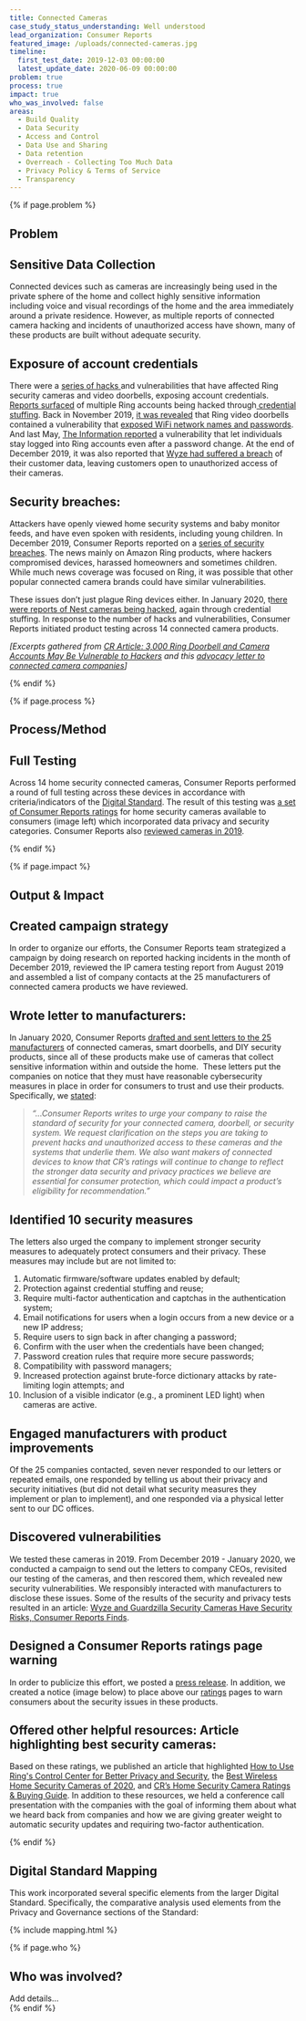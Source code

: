 ```yaml
---
title: Connected Cameras
case_study_status_understanding: Well understood
lead_organization: Consumer Reports
featured_image: /uploads/connected-cameras.jpg
timeline:
  first_test_date: 2019-12-03 00:00:00
  latest_update_date: 2020-06-09 00:00:00
problem: true
process: true
impact: true
who_was_involved: false
areas:
  - Build Quality
  - Data Security
  - Access and Control
  - Data Use and Sharing
  - Data retention
  - Overreach - Collecting Too Much Data
  - Privacy Policy & Terms of Service
  - Transparency
---
```



{% if page.problem %}
<section>
  <div class="container">
    <div class="row">
      <div class="col-12 col-lg-4 d-block text-lg-right">
        <div class="sticky-top ">
          <h2 class="editable h1">Problem</h2>
          <div class="editable"></div>
        </div>
      </div>
      <div class="col-12 col-lg-8 ">
        <div class="editable mt-3">
            <h2>Sensitive Data Collection</h2><p>Connected devices such as cameras are
    increasingly being used in the private sphere of the home and collect highly
    sensitive information including voice and visual recordings of the home and
    the area immediately around a private residence. However, as multiple
    reports of connected camera hacking and incidents of unauthorized access
    have shown, many of these products are built without adequate
    security.</p><h2>Exposure of account credentials</h2><p>There were a <a
    target="_blank" rel="noopener"
    href="https://www.cnet.com/news/ring-doorbells-had-vulnerability-leaking-wi-fi-login-info-researchers-found/">series
    of hacks </a>and vulnerabilities that have affected Ring security cameras
    and video doorbells, exposing account credentials. <a target="_blank"
    rel="noopener"
    href="https://abcnews.go.com/GMA/News/video/terrifying-video-familys-hacked-ring-camera-system-67704081">Reports
    surfaced</a> of multiple Ring accounts being hacked through<a
    target="_blank" rel="noopener"
    href="https://www.zdnet.com/article/hackers-keep-dumping-ring-credentials-online-for-the-giggles/">
    credential stuffing</a>. Back in November 2019, <a target="_blank"
    rel="noopener"
    href="https://www.cnet.com/news/ring-doorbells-had-vulnerability-leaking-wi-fi-login-info-researchers-found/">it
    was revealed</a> that Ring video doorbells contained a vulnerability that <a
    target="_blank" rel="noopener"
    href="https://arstechnica.com/information-technology/2019/11/ring-patches-total-lack-of-password-security-during-setup/">exposed
    WiFi network names and passwords</a>. And last May, <a target="_blank"
    rel="noopener"
    href="https://www.theinformation.com/articles/how-amazons-latest-security-device-let-people-spy-on-you">The
    Information reported</a> a vulnerability that let individuals stay logged
    into Ring accounts even after a password change. At the end of December
    2019, it was also reported that <a target="_blank" rel="noopener"
    href="https://www.cnn.com/2019/12/30/tech/wyze-data-breach/index.html">Wyze
    had suffered a breach</a> of their customer data, leaving customers open to
    unauthorized access of their cameras.</p><h2>Security
    breaches:</h2><p>Attackers have openly viewed home security systems and baby
    monitor feeds, and have even spoken with residents, including young
    children. In December 2019, Consumer Reports reported on a <a
    target="_blank" rel="noopener"
    href="https://www.consumerreports.org/hacking/ring-doorbell-accounts-may-be-vulnerable-to-hackers/">series
    of security breaches</a>. The news mainly on Amazon Ring products, where
    hackers compromised devices, harassed homeowners and sometimes children.
    While much news coverage was focused on Ring, it was possible that other
    popular connected camera brands could have similar
    vulnerabilities.&nbsp;</p><p>These issues don&rsquo;t just plague Ring
    devices either. In January 2020, t<a target="_blank" rel="noopener"
    href="https://www.washingtonpost.com/technology/2019/04/23/how-nest-designed-keep-intruders-out-peoples-homes-effectively-allowed-hackers-get/">here
    were reports of Nest cameras being hacked</a>, again through credential
    stuffing. In response to the number of hacks and vulnerabilities, Consumer
    Reports initiated product testing across 14 connected camera
    products.</p><p><em>[Excerpts gathered from <a target="_blank"
    rel="noopener"
    href="https://www.consumerreports.org/hacking/ring-doorbell-accounts-may-be-vulnerable-to-hackers/">CR
    Article: 3,000 Ring Doorbell and Camera Accounts May Be Vulnerable to
    Hackers</a> and this <a target="_blank" rel="noopener"
    href="https://advocacy.consumerreports.org/wp-content/uploads/2020/01/CR-Letter-to-Connected-Camera-Security-and-Doorbell-Manufacturers-1.13.20.pdf">advocacy
    letter to connected camera companies</a>]</em></p>
        </div>
      </div>
    </div>
  </div>
</section>
{% endif %}

{% if page.process %}
<section class="bg-grey">
  <div class="container">
    <div class="row">
      <div class="col-12 col-lg-4 text-lg-right">
        <div class="sticky-top">
          <h2 class="editable h1">Process/Method</h2>
          <div class="editable"></div>
        </div>
      </div>
      <div class="col-12 col-lg-8">
        <div class="editable mt-3">
              <h2>Full Testing</h2>
              <p>Across 14 home security connected cameras, Consumer
                Reports performed a round of full testing across these devices in accordance
                with criteria/indicators of the <a target="_blank" rel="noopener"
                href="https://www.thedigitalstandard.org/">Digital Standard</a>. The result
                of this testing was <a target="_blank" rel="noopener"
                href="https://www.consumerreports.org/products/home-security-cameras-200099/wireless-security-cameras-200101/view2/">a
                set of Consumer Reports ratings</a> for home security cameras available to
                consumers (image left) which incorporated data privacy and security
                categories. Consumer Reports also <a target="_blank" rel="noopener"
                href="https://www.consumerreports.org/wireless-security-cameras/wyze-and-guardzilla-home-security-cameras-have-security-risks/">reviewed
                cameras in 2019</a>.
              </p>
        </div>
      </div>
    </div>
  </div>
</section>
{% endif %}

{% if page.impact %}
<section>
  <div class="container">
    <div class="row">
      <div class="col-12 col-lg-4 text-lg-right">
        <div class="sticky-top">
          <h2 class="editable h1">Output & Impact</h2>
          <div class="editable"></div>
        </div>
      </div>
      <div class="col-12 col-lg-8">
        <div class="editable mt-3">
          <h2>Created campaign strategy&nbsp;</h2><p>In order to organize our efforts,
          the Consumer Reports team strategized a campaign by doing research on
          reported hacking incidents in the month of December 2019, reviewed the IP
          camera testing report from August 2019 and assembled a list of company
          contacts at the 25 manufacturers of connected camera products we have
          reviewed.&nbsp;</p><h2>Wrote letter to manufacturers:</h2><p>In January
          2020, Consumer Reports <a target="_blank" rel="noopener"
          href="https://advocacy.consumerreports.org/press_release/consumer-reports-urges-ring-wyze-guardzilla-and-others-to-raise-security-and-privacy-standards-for-connected-cameras/">drafted
          and sent letters to the 25 manufacturers</a> of connected cameras, smart
          doorbells, and DIY security products, since all of these products make use
          of cameras that collect sensitive information within and outside the home.
          &nbsp;These letters put the companies on notice that they must have
          reasonable cybersecurity measures in place in order for consumers to trust
          and use their products. Specifically, we <a target="_blank" rel="noopener"
          href="https://advocacy.consumerreports.org/wp-admin/post.php?post=54328&amp;action=edit">stated</a>:&nbsp;</p><blockquote><p><em>&ldquo;...Consumer
          Reports writes to urge your company to raise the standard of security for
          your connected camera, doorbell, or security system. We request
          clarification on the steps you are taking to prevent hacks and unauthorized
          access to these cameras and the systems that underlie them. We also want
          makers of connected devices to know that CR&rsquo;s ratings will continue to
          change to reflect the stronger data security and privacy practices we
          believe are essential for consumer protection, which could impact a
          product&rsquo;s eligibility for
          recommendation.&rdquo;</em></p></blockquote><h2>Identified 10 security
          measures</h2><p>The letters also urged the company to implement stronger
          security measures to adequately protect consumers and their privacy. These
          measures may include but are not limited to:</p><ol><li>Automatic
          firmware/software updates enabled by default;</li><li>Protection against
          credential stuffing and reuse;</li><li>Require multi-factor authentication
          and captchas in the authentication system;</li><li>Email notifications for
          users when a login occurs from a new device or a new IP
          address;&nbsp;</li><li>Require users to sign back in after changing a
          password;&nbsp;</li><li>Confirm with the user when the credentials have been
          changed;</li><li>Password creation rules that require more secure
          passwords;</li><li>Compatibility with password managers;</li><li>Increased
          protection against brute-force dictionary attacks by rate-limiting login
          attempts; and&nbsp;</li><li>Inclusion of a visible indicator (e.g., a
          prominent LED light) when cameras are active.</li></ol><h2>Engaged
          manufacturers with product improvements</h2><p>Of the 25 companies
          contacted, seven never responded to our letters or repeated emails, one
          responded by telling us about their privacy and security initiatives (but
          did not detail what security measures they implement or plan to implement),
          and one responded via a physical letter sent to our DC
          offices.</p><h2>Discovered vulnerabilities</h2><p>We tested these cameras in
          2019. From December 2019 - January 2020, we conducted a campaign to send out
          the letters to company CEOs, revisited our testing of the cameras, and then
          rescored them, which revealed new security vulnerabilities. We responsibly
          interacted with manufacturers to disclose these issues. Some of the results
          of the security and privacy tests resulted in an article: <a target="_blank"
          rel="noopener"
          href="https://www.consumerreports.org/wireless-security-cameras/wyze-and-guardzilla-home-security-cameras-have-security-risks/">Wyze
          and Guardzilla Security Cameras Have Security Risks, Consumer Reports
          Finds</a>.&nbsp;</p><h2>Designed a Consumer Reports ratings page
          warning</h2><p>In order to publicize this effort, we posted a <a
          target="_blank" rel="noopener"
          href="https://advocacy.consumerreports.org/press_release/consumer-reports-urges-ring-wyze-guardzilla-and-others-to-raise-security-and-privacy-standards-for-connected-cameras/">press
          release</a>. In addition, we created a notice (image below) to place above
          our <a target="_blank" rel="noopener"
          href="https://www.consumerreports.org/products/video-doorbells/ratings-overview/">ratings</a>
          pages to warn consumers about the security issues in these
          products.</p><h2>Offered other helpful resources: Article highlighting best
          security cameras:</h2><p>Based on these ratings, we published an article
          that highlighted <a target="_blank" rel="noopener"
          href="https://www.consumerreports.org/digital-security/how-to-use-ring-doorbell-control-center-privacy-security/">How
          to Use Ring's Control Center for Better Privacy and Security</a>, the <a
          target="_blank" rel="noopener"
          href="https://www.consumerreports.org/wireless-security-cameras/best-wireless-home-security-cameras-of-the-year/">Best
          Wireless Home Security Cameras of 2020</a>, and <a target="_blank"
          rel="noopener"
          href="https://www.consumerreports.org/cro/home-security-cameras/">CR&rsquo;s
          Home Security Camera Ratings &amp; Buying Guide</a>. In addition to these
          resources, we held a conference call presentation with the companies with
          the goal of informing them about what we heard back from companies and how
          we are giving greater weight to automatic security updates and requiring
          two-factor authentication.&nbsp;</p>
        </div>
      </div>
    </div>
  </div>
</section>
{% endif %}

<section id="mapping" class="bg-grey">
  <div class="container">
    <div class="row mb-5">
      <div class="col-12 col-lg-4 text-lg-right">
        <div class="sticky-top">
          <h2 class="editable h1">Digital Standard Mapping</h2>
          <div class="editable"></div>
        </div>
      </div>
      <div class="col-12 col-lg-8">
        <div class="editable mt-3">
          <p>This work incorporated several specific elements from the larger Digital
          Standard. Specifically, the comparative analysis used elements from the
          Privacy and Governance sections of the Standard:</p>
        </div>
      </div>
    </div>
    {% include mapping.html %}
  </div>
</section>


{% if page.who %}
  <section>
    <div class="container">
      <div class="row">
        <div class="col-12 col-lg-4 text-lg-right">
          <h2 class="editable h1">Who was involved?</h2>
          <div class="editable"></div>
        </div>
        <div class="col-12 col-lg-8">
          <div class="editable mt-3">
            Add details...
          </div>
        </div>
      </div>
    </div>
  </section>
{% endif %}